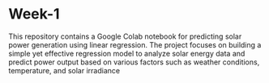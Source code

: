 # Week-1
This repository contains a Google Colab notebook for predicting solar power generation using linear regression. The project focuses on building a simple yet effective regression model to analyze solar energy data and predict power output based on various factors such as weather conditions, temperature, and solar irradiance
